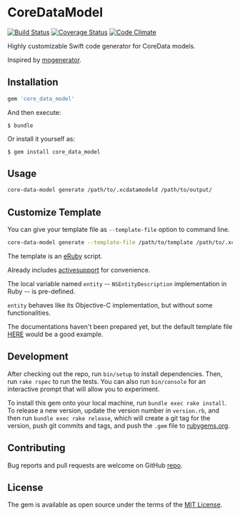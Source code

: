 # CoreDataModel

[![Build Status](https://img.shields.io/travis/manicmaniac/core_data_model/master.svg)](https://travis-ci.org/manicmaniac/core_data_model)
[![Coverage Status](https://img.shields.io/coveralls/manicmaniac/core_data_model/master.svg)](https://coveralls.io/github/manicmaniac/core_data_model?branch=master)
[![Code Climate](https://img.shields.io/codeclimate/github/manicmaniac/core_data_model.svg)](https://codeclimate.com/github/manicmaniac/core_data_model)

Highly customizable Swift code generator for CoreData models.

Inspired by [mogenerator](https://github.com/rentzsch/mogenerator).

## Installation

```ruby
gem 'core_data_model'
```

And then execute:

    $ bundle

Or install it yourself as:

    $ gem install core_data_model

## Usage

```sh
core-data-model generate /path/to/.xcdatamodeld /path/to/output/
```

## Customize Template

You can give your template file as `--template-file` option to command line.

```sh
core-data-model generate --template-file /path/to/template /path/to/.xcdatamodeld /path/to/output/
```

The template is an [eRuby](https://en.wikipedia.org/wiki/ERuby) script.

Already includes [activesupport](https://github.com/rails/rails/tree/master/activesupport) for convenience.

The local variable named `entity` -- `NSEntityDescription` implementation in Ruby -- is pre-defined.

`entity` behaves like its Objective-C implementation, but without some functionalities.

The documentations haven't been prepared yet, but the default template file [HERE](/manicmaniac/core_data_model/blob/master/data/core_data_model/entity.swift.erb) would be a good example.

## Development

After checking out the repo, run `bin/setup` to install dependencies. Then, run `rake rspec` to run the tests. You can also run `bin/console` for an interactive prompt that will allow you to experiment.

To install this gem onto your local machine, run `bundle exec rake install`. To release a new version, update the version number in `version.rb`, and then run `bundle exec rake release`, which will create a git tag for the version, push git commits and tags, and push the `.gem` file to [rubygems.org](https://rubygems.org).

## Contributing

Bug reports and pull requests are welcome on GitHub [repo](https://github.com/manicmaniac/core_data_model).


## License

The gem is available as open source under the terms of the [MIT License](http://opensource.org/licenses/MIT).
